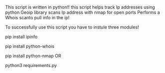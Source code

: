 This script is written in python!!
this script helps track Ip addresses using python Geoip library
scans Ip address with nmap for open ports
Performs a Whois scanto pull info in the ip!


To successfully use this script you have to instule three modules!


pip install ipinfo

pip install python-whois

pip install python-nmap OR
          

   python3 requirements.py
